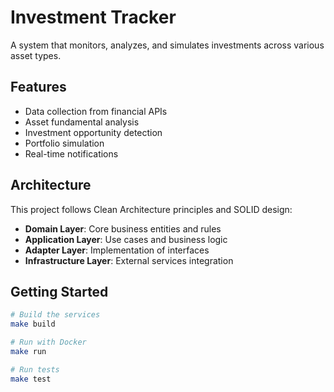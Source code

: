 # Investment Tracker

A system that monitors, analyzes, and simulates investments across various asset types.

## Features

- Data collection from financial APIs
- Asset fundamental analysis
- Investment opportunity detection
- Portfolio simulation
- Real-time notifications

## Architecture

This project follows Clean Architecture principles and SOLID design:

- **Domain Layer**: Core business entities and rules
- **Application Layer**: Use cases and business logic
- **Adapter Layer**: Implementation of interfaces
- **Infrastructure Layer**: External services integration

## Getting Started

```bash
# Build the services
make build

# Run with Docker
make run

# Run tests
make test
```
